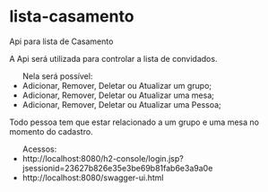 # lista-casamento
Api para lista de Casamento

A Api será utilizada para controlar a lista de convidados.

<ul>Nela será possível:
  <li> Adicionar, Remover, Deletar ou Atualizar um grupo;</li>
  <li> Adicionar, Remover, Deletar ou Atualizar uma mesa;</li>
  <li> Adicionar, Remover, Deletar ou Atualizar uma Pessoa;</li>
</ul>

<p>Todo pessoa tem que estar relacionado a um grupo e uma mesa no momento do cadastro.</p>

<ul>Acessos:
  <li>http://localhost:8080/h2-console/login.jsp?jsessionid=23627b826e35e3be69b81fab6e3a9a0e</li>
  <li>http://localhost:8080/swagger-ui.html</li>
</ul>

